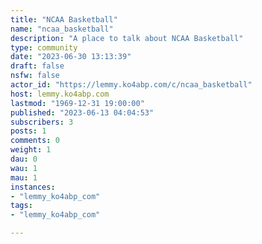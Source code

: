 ```yaml
---
title: "NCAA Basketball" 
name: "ncaa_basketball"
description: "A place to talk about NCAA Basketball"
type: community
date: "2023-06-30 13:13:39"
draft: false
nsfw: false
actor_id: "https://lemmy.ko4abp.com/c/ncaa_basketball"
host: lemmy.ko4abp.com
lastmod: "1969-12-31 19:00:00"
published: "2023-06-13 04:04:53"
subscribers: 3
posts: 1
comments: 0
weight: 1
dau: 0
wau: 1
mau: 1
instances:
- "lemmy_ko4abp_com"
tags: 
- "lemmy_ko4abp_com"

---
```

